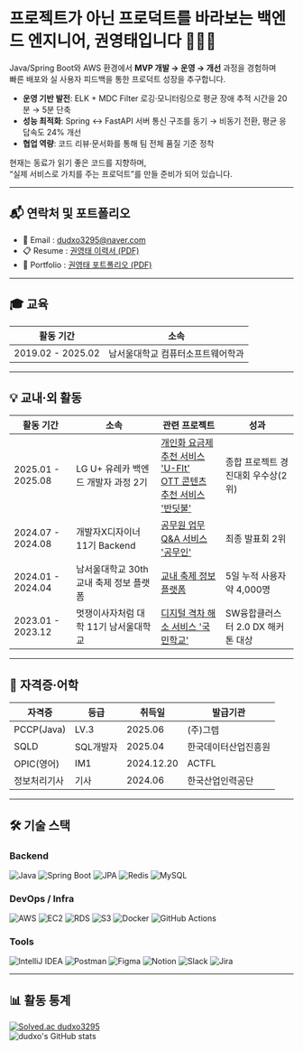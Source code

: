 # 프로젝트가 아닌 프로덕트를 바라보는 백엔드 엔지니어, 권영태입니다 👨🏻‍💻

Java/Spring Boot와 AWS 환경에서 **MVP 개발 → 운영 → 개선** 과정을 경험하며  
빠른 배포와 실 사용자 피드백을 통한 프로덕트 성장을 추구합니다.  

- **운영 기반 발전**: ELK + MDC Filter 로깅·모니터링으로 평균 장애 추적 시간을 20분 → 5분 단축  
- **성능 최적화**: Spring ↔ FastAPI 서버 통신 구조를 동기 → 비동기 전환, 평균 응답속도 24% 개선  
- **협업 역량**: 코드 리뷰·문서화를 통해 팀 전체 품질 기준 정착  

현재는 동료가 읽기 좋은 코드를 지향하며,  
“실제 서비스로 가치를 주는 프로덕트”를 만들 준비가 되어 있습니다.  

---

## 📬 연락처 및 포트폴리오

- 📧 Email : [dudxo3295@naver.com](mailto:dudxo3295@naver.com)
- 📋 Resume : [권영태 이력서 (PDF)](https://drive.google.com/drive/folders/15BgJDxZjc2GKpqLla6cACF6J6kWHq5LY?usp=sharing)
- 📂 Portfolio : [권영태 포트폴리오 (PDF)](https://drive.google.com/drive/folders/19zUJQ7xHBCbFr_j09ZV-TStAbRtocMdM?usp=sharing)

---

## 🎓 교육
| 활동 기간 | 소속 |
| --- | --- |
| 2019.02 - 2025.02 | 남서울대학교 컴퓨터소프트웨어학과 |

---

## 💡 교내·외 활동
| 활동 기간 | 소속 | 관련 프로젝트 | 성과 |
| --- | --- | --- | --- |
| 2025.01 - 2025.08 | LG U+ 유레카 백엔드 개발자 과정 2기 | [개인화 요금제 추천 서비스 'U-FIt'](https://github.com/dudxo/URECA-UFit) </br> [OTT 콘텐츠 추천 서비스 '반딧불'](https://github.com/UDT-Uplus-Dream-Team/UDT-be) | 종합 프로젝트 경진대회 우수상(2위) |
| 2024.07 - 2024.08 | 개발자X디자이너 11기 Backend | [공무원 업무 Q&A 서비스 '공무인'](https://github.com/dnd-side-project/dnd-11th-3-backend) | 최종 발표회 2위 |
| 2024.01 - 2024.04 | 남서울대학교 30th 교내 축제 정보 플랫폼 | [교내 축제 정보 플랫폼](https://github.com/dudxo/NSU_Festival) | 5일 누적 사용자 약 4,000명 |
| 2023.01 - 2023.12 | 멋쟁이사자처럼 대학 11기 남서울대학교 | [디지털 격차 해소 서비스 '국민학교'](https://github.com/Like-Lion-NSU/Elementary_School) | SW융합클러스터 2.0 DX 해커톤 대상 |

---

## 📜 자격증·어학
| 자격증 | 등급 | 취득일 | 발급기관 |
| --- | --- | --- | --- |
| PCCP(Java) | LV.3 | 2025.06 | (주)그렙 |
| SQLD | SQL개발자 | 2025.04 | 한국데이터산업진흥원 |
| OPIC(영어) | IM1 | 2024.12.20 | ACTFL |
| 정보처리기사 | 기사 | 2024.06 | 한국산업인력공단 |

---

## 🛠 기술 스택

### Backend
![Java](https://img.shields.io/badge/Java-17-007396?style=flat&logo=openjdk&logoColor=white)
![Spring Boot](https://img.shields.io/badge/Spring%20Boot-3.x-6DB33F?style=flat&logo=springboot&logoColor=white)
![JPA](https://img.shields.io/badge/JPA-Hibernate-59666C?style=flat&logo=hibernate&logoColor=white)
![Redis](https://img.shields.io/badge/Redis-DC382D?style=flat&logo=redis&logoColor=white)
![MySQL](https://img.shields.io/badge/MySQL-005C84?style=flat&logo=mysql&logoColor=white)

### DevOps / Infra
![AWS](https://img.shields.io/badge/AWS-232F3E?style=flat&logo=amazonaws&logoColor=white)
![EC2](https://img.shields.io/badge/AWS-EC2-FF9900?style=flat&logo=amazonec2&logoColor=white)
![RDS](https://img.shields.io/badge/AWS-RDS-527FFF?style=flat&logo=amazonrds&logoColor=white)
![S3](https://img.shields.io/badge/AWS-S3-569A31?style=flat&logo=amazons3&logoColor=white)
![Docker](https://img.shields.io/badge/Docker-2496ED?style=flat&logo=docker&logoColor=white)
![GitHub Actions](https://img.shields.io/badge/GitHub%20Actions-2088FF?style=flat&logo=githubactions&logoColor=white)

### Tools
![IntelliJ IDEA](https://img.shields.io/badge/IntelliJ%20IDEA-000000?style=flat&logo=intellijidea&logoColor=white)
![Postman](https://img.shields.io/badge/Postman-FF6C37?style=flat&logo=postman&logoColor=white)
![Figma](https://img.shields.io/badge/Figma-F24E1E?style=flat&logo=figma&logoColor=white)
![Notion](https://img.shields.io/badge/Notion-000000?style=flat&logo=notion&logoColor=white)
![Slack](https://img.shields.io/badge/Slack-4A154B?style=flat&logo=slack&logoColor=white)
![Jira](https://img.shields.io/badge/Jira-0052CC?style=flat&logo=jira&logoColor=white)

---

## 📊 활동 통계
[![Solved.ac dudxo3295](http://mazassumnida.wtf/api/v2/generate_badge?boj=dudxo3295)](https://solved.ac/dudxo3295)  
![dudxo's GitHub stats](https://github-readme-stats.vercel.app/api?username=dudxo&show_icons=true&theme=transport&count_private=true&include_all_commits=true&cache_seconds=1800)
